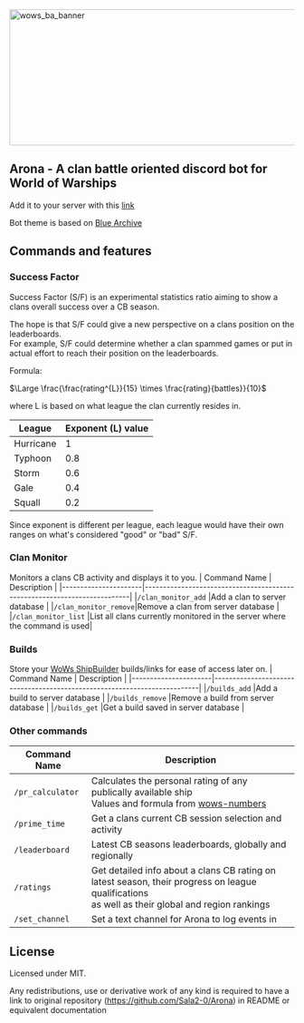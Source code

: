 <img width="680" height="240" alt="wows_ba_banner" src="https://github.com/user-attachments/assets/bfe94411-e04e-444a-b062-c40558867c14" />

## Arona - A clan battle oriented discord bot for World of Warships
Add it to your server with this [link](https://discord.com/oauth2/authorize?client_id=1360295816476098692&permissions=139586750464&integration_type=0&scope=bot+applications.commands)

Bot theme is based on [Blue Archive](https://www.nexon.com/main/en/Blue%20Archive/details)

## Commands and features
### Success Factor
Success Factor (S/F) is an experimental statistics ratio aiming to show a clans overall success over a CB season.

The hope is that S/F could give a new perspective on a clans position on the leaderboards.
<br> For example, S/F could determine whether a clan spammed games or put in actual effort to reach their position on the leaderboards.

Formula: 
  
$\Large \frac{\frac{rating^{L}}{15} \times \frac{rating}{battles}}{10}$

where L is based on what league the clan currently resides in.

| League  | Exponent (L) value |
|---------|--------------------|
|Hurricane|1                   |
|Typhoon  |0.8                 |
|Storm    |0.6                 |
|Gale     |0.4                 |
|Squall   |0.2                 |

Since exponent is different per league, each league would have their own ranges on what's considered "good" or "bad" S/F.

### Clan Monitor

Monitors a clans CB activity and displays it to you.
| Command Name         | Description                                                              |
|----------------------|--------------------------------------------------------------------------|
|`/clan_monitor_add`   |Add a clan to server database                                             |
|`/clan_monitor_remove`|Remove a clan from server database                                        |
|`/clan_monitor_list`  |List all clans currently monitored in the server where the command is used|

### Builds
Store your [WoWs ShipBuilder](https://app.wowssb.com) builds/links for ease of access later on.
| Command Name         | Description                                                              |
|----------------------|--------------------------------------------------------------------------|
|`/builds_add`         |Add a build to server database                                            |
|`/builds_remove`      |Remove a build from server database                                       |
|`/builds_get`         |Get a build saved in server database                                      |

### Other commands
| Command Name         | Description                                                                                                                                        |
|----------------------|----------------------------------------------------------------------------------------------------------------------------------------------------|
|`/pr_calculator`      |Calculates the personal rating of any publically available ship <br> Values and formula from [wows-numbers](https://wows-numbers.com)               |
|`/prime_time`         |Get a clans current CB session selection and activity                                                                                               |
|`/leaderboard`        |Latest CB seasons leaderboards, globally and regionally                                                                                             |
|`/ratings`            |Get detailed info about a clans CB rating on latest season, their progress on league qualifications <br> as well as their global and region rankings|
|`/set_channel`        |Set a text channel for Arona to log events in                                                                                                       |

## License
Licensed under MIT.

Any redistributions, use or derivative work of any kind is required to have a link to original repository
(https://github.com/Sala2-0/Arona) in README or equivalent documentation
